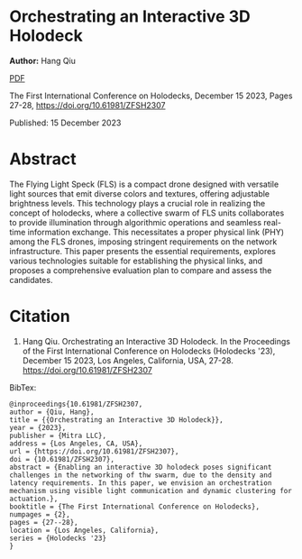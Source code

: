 # Orchestrating an Interactive 3D Holodeck

**Author:** Hang Qiu

[PDF](./OrchInteractive3D.pdf)

The First International Conference on Holodecks, December 15 2023, Pages 27-28, https://doi.org/10.61981/ZFSH2307

Published:  15 December 2023

# Abstract
The Flying Light Speck (FLS) is a compact drone designed with versatile light sources that emit diverse colors and textures, offering adjustable brightness levels. This technology plays a crucial role in realizing the concept of holodecks, where a collective swarm of FLS units collaborates to provide illumination through algorithmic operations and seamless real-time information exchange. This necessitates a proper physical link (PHY) among the FLS drones, imposing stringent requirements on the network infrastructure. This paper presents the essential requirements, explores various technologies suitable for establishing the physical links, and proposes a comprehensive evaluation plan to compare and assess the candidates.

# Citation

1. Hang Qiu.  Orchestrating an Interactive 3D Holodeck.  In the Proceedings of the First International Conference on Holodecks (Holodecks '23), December 15 2023, Los Angeles, California, USA, 27-28.  https://doi.org/10.61981/ZFSH2307

BibTex:
```
@inproceedings{10.61981/ZFSH2307,
author = {Qiu, Hang}, 
title = {{Orchestrating an Interactive 3D Holodeck}},
year = {2023}, 
publisher = {Mitra LLC}, 
address = {Los Angeles, CA, USA}, 
url = {https://doi.org/10.61981/ZFSH2307}, 
doi = {10.61981/ZFSH2307}, 
abstract = {Enabling an interactive 3D holodeck poses significant challenges in the networking of thw swarm, due to the density and latency requirements. In this paper, we envision an orchestration mechanism using visible light communication and dynamic clustering for actuation.},
booktitle = {The First International Conference on Holodecks}, 
numpages = {2}, 
pages = {27--28},
location = {Los Angeles, California}, 
series = {Holodecks '23} 
}
```
